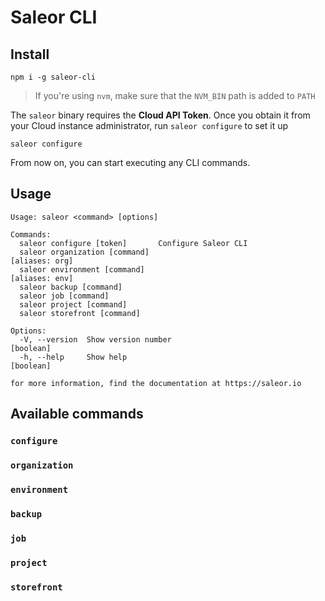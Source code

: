 # Saleor CLI

## Install

```
npm i -g saleor-cli
```

> If you're using `nvm`, make sure that the `NVM_BIN` path is added to `PATH`

The `saleor` binary requires the **Cloud API Token**. Once you obtain it from your Cloud instance administrator, run `saleor configure` to set it up

```
saleor configure
```

From now on, you can start executing any CLI commands.

## Usage

```
Usage: saleor <command> [options]

Commands:
  saleor configure [token]       Configure Saleor CLI
  saleor organization [command]                                   [aliases: org]
  saleor environment [command]                                    [aliases: env]
  saleor backup [command]
  saleor job [command]
  saleor project [command]
  saleor storefront [command]

Options:
  -V, --version  Show version number                                   [boolean]
  -h, --help     Show help                                             [boolean]

for more information, find the documentation at https://saleor.io
```

## Available commands

### `configure`

### `organization`

### `environment`

### `backup`

### `job`

### `project`

### `storefront`